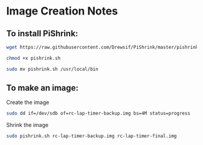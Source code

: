# Image Creation Notes

## To install PiShrink:
```bash
wget https://raw.githubusercontent.com/Drewsif/PiShrink/master/pishrink.sh
```

```bash
chmod +x pishrink.sh
```

```bash
sudo mv pishrink.sh /usr/local/bin
```

## To make an image:
Create the image
```bash
sudo dd if=/dev/sdb of=rc-lap-timer-backup.img bs=4M status=progress
```

Shrink the image
```bash
sudo pishrink.sh rc-lap-timer-backup.img rc-lap-timer-final.img
```
